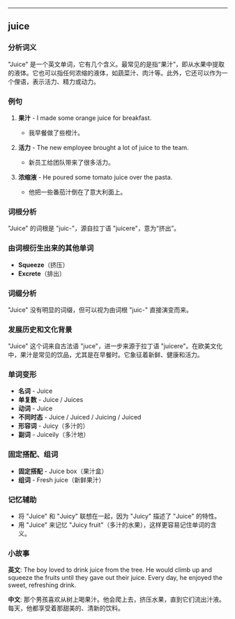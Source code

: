 
---------------
## juice
### 分析词义

"Juice" 是一个英文单词，它有几个含义。最常见的是指“果汁”，即从水果中提取的液体。它也可以指任何浓缩的液体，如蔬菜汁、肉汁等。此外，它还可以作为一个俚语，表示活力、精力或动力。

### 例句

1. **果汁** - I made some orange juice for breakfast.
   - 我早餐做了些橙汁。

2. **活力** - The new employee brought a lot of juice to the team.
   - 新员工给团队带来了很多活力。

3. **浓缩液** - He poured some tomato juice over the pasta.
   - 他把一些番茄汁倒在了意大利面上。

### 词根分析

"Juice" 的词根是 "juic-"，源自拉丁语 "juicere"，意为“挤出”。

### 由词根衍生出来的其他单词

- **Squeeze**（挤压）
- **Excrete**（排出）

### 词缀分析

"Juice" 没有明显的词缀，但可以视为由词根 "juic-" 直接演变而来。

### 发展历史和文化背景

"Juice" 这个词来自古法语 "juce"，进一步来源于拉丁语 "juicere"。在欧美文化中，果汁是常见的饮品，尤其是在早餐时。它象征着新鲜、健康和活力。

### 单词变形

- **名词** - Juice
- **单复数** - Juice / Juices
- **动词** - Juice
- **不同时态** - Juice / Juiced / Juicing / Juiced
- **形容词** - Juicy（多汁的）
- **副词** - Juiceily（多汁地）

### 固定搭配、组词

- **固定搭配** - Juice box（果汁盒）
- **组词** - Fresh juice（新鲜果汁）

### 记忆辅助

- 将 "Juice" 和 "Juicy" 联想在一起，因为 "Juicy" 描述了 "Juice" 的特性。
- 用 "Juice" 来记忆 "Juicy fruit"（多汁的水果），这样更容易记住单词的含义。

### 小故事

**英文**:
The boy loved to drink juice from the tree. He would climb up and squeeze the fruits until they gave out their juice. Every day, he enjoyed the sweet, refreshing drink.

**中文**:
那个男孩喜欢从树上喝果汁。他会爬上去，挤压水果，直到它们流出汁液。每天，他都享受着那甜美的、清新的饮料。

